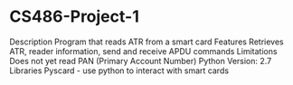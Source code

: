 # CS486-Project-1
Description
  Program that reads ATR from a smart card
Features
  Retrieves ATR, reader information, send and receive APDU commands
Limitations
  Does not yet read PAN (Primary Account Number)
Python Version: 2.7
Libraries
Pyscard - use python to interact with smart cards

